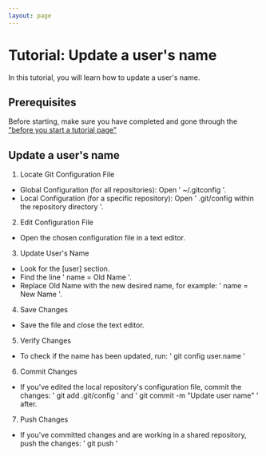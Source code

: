 ```yaml
---
layout: page
---
```


# Tutorial: Update a user's name

In this tutorial, you will learn how to update a user's name.

## Prerequisites

Before starting, make sure you have completed and gone through the ["before you start a tutorial page"](docs/tutorials/before-you-start-a-tutorial.md)

## Update a user's name

1. Locate Git Configuration File

  * Global Configuration (for all repositories): Open ' ~/.gitconfig '.
  * Local Configuration (for a specific repository): Open ' .git/config within the repository directory '.

2. Edit Configuration File

  * Open the chosen configuration file in a text editor.

3. Update User's Name

  * Look for the [user] section.
  * Find the line ' name = Old Name '.
  * Replace Old Name with the new desired name, for example: ' name = New Name '.

4. Save Changes

  * Save the file and close the text editor.

5. Verify Changes

  * To check if the name has been updated, run: ' git config user.name '

6. Commit Changes

  * If you've edited the local repository's configuration file, commit the changes: ' git add .git/config ' and ' git commit -m "Update user name" ' after.

7. Push Changes

  * If you've committed changes and are working in a shared repository, push the changes: ' git push ' 


